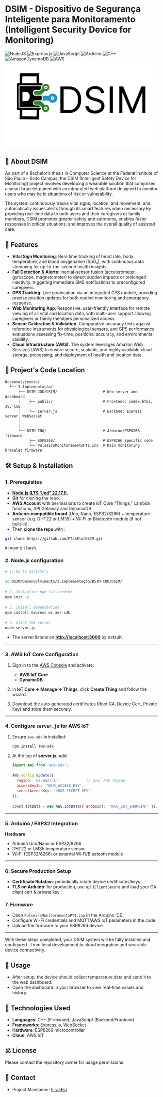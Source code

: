 # DSIM - Dispositivo de Segurança Inteligente para Monitoramento (Intelligent Security Device for Monitoring)
![NodeJS](https://img.shields.io/badge/node.js-6DA55F?style=for-the-badge&logo=node.js&logoColor=white) ![Express.js](https://img.shields.io/badge/express.js-%23404d59.svg?style=for-the-badge&logo=express&logoColor=%2361DAFB) ![JavaScript](https://img.shields.io/badge/javascript-%23323330.svg?style=for-the-badge&logo=javascript&logoColor=%23F7DF1E) ![Arduino](https://img.shields.io/badge/-Arduino-00979D?style=for-the-badge&logo=Arduino&logoColor=white) ![C++](https://img.shields.io/badge/c++-%2300599C.svg?style=for-the-badge&logo=c%2B%2B&logoColor=white) ![AmazonDynamoDB](https://img.shields.io/badge/Amazon%20DynamoDB-4053D6?style=for-the-badge&logo=Amazon%20DynamoDB&logoColor=white) ![AWS](https://img.shields.io/badge/AWS-%23FF9900.svg?style=for-the-badge&logo=amazon-aws&logoColor=white)
![ProjectLogo](https://github.com/FTakElu/DSIM/blob/6a314038459ba6172102d95c006211f7e44ce688/Desenvolvimento/3.Implementa%C3%A7%C3%A3o/DSIM-COD/DSIM/public/images/DSIM_logoExtensa.png?raw=true)
## 📌 About DSIM

As part of a Bachelor’s thesis in Computer Science at the Federal Institute of São Paulo – Salto Campus, the DSIM (Intelligent Safety Device for Monitoring) project involves developing a wearable solution that comprises a smart bracelet paired with an integrated web platform designed to monitor users who may be in situations of risk or vulnerability. 

The system continuously tracks vital signs, location, and movement, and automatically issues alerts through its smart features when necessary.By providing real-time data to both users and their caregivers or family members, DSIM promotes greater safety and autonomy, enables faster responses in critical situations, and improves the overall quality of assisted care.

## 🚀 Features

- **Vital Sign Monitoring**: Real-time tracking of heart rate, body temperature, and blood oxygenation (SpO₂), with continuous data streaming for up-to-the-second health insights.
- **Fall Detection & Alerts**: Inertial-sensor fusion (accelerometer, gyroscope, magnetometer) to detect sudden impacts or prolonged inactivity, triggering immediate SMS notifications to preconfigured caregivers.
- **GPS Tracking**: Live geolocation via an integrated GPS module, providing precise position updates for both routine monitoring and emergency response.
- **Web Monitoring App**: Responsive, user-friendly interface for remote viewing of all vital and location data, with multi-user support allowing caregivers or family members personalized access.
- **Sensor Calibration & Validation**: Comparative accuracy tests against reference instruments for physiological sensors, and GPS performance evaluations assessing fix-time, positional accuracy, and environmental stability.
- **Cloud Infrastructure (AWS)**: The system leverages Amazon Web Services (AWS) to ensure secure, scalable, and highly available cloud storage, processing, and deployment of health and location data.


## 📁 Project's Code Location

```
Desenvolvimento/
  └── 3.Implementação/
      ├── DSIM-COD/DSIM/                     # Web server and dashboard
      │    ├── public/                       # Frontend: index.html, JS, CSS
      │    └── server.js                     # Backend: Express server, WebSocket
      │
      │
      └── DSIM-INO/                          # Arduino/ESP8266 firmware
           ├── ESP8266/                      # ESP8266 specific code
           └── PulseiraMonitoramentoPT1.ino  # Main monitoring bracelet firmware
```

## 🛠️ Setup & Installation

### 1. Prerequisites

* [**Node.js (LTS “Jod” 22.17.1)**.](https://nodejs.org/en/blog/release/v22.17.1)
* **Git** for cloning the repo.
* **AWS Account** with permissions to create IoT Core “Things,” Lambda functions, API Gateway and DynamoDB.
* **Arduino-compatible board** (Uno, Nano, ESP32/8266) + temperature sensor (e.g. DHT22 or LM35) + Wi‑Fi or Bluetooth module (if not built‑in).
* Then **clone the repo** with :
```bash
git clone https://github.com/FTakElu/DSIM.git
```
in your git bash.

### 2. Node.js configuration

```bash
# 1. Go to directory

cd DSIM/Desenvolvimento/3.Implementação/DSIM-COD/DSIM/

# 2. Initialize npm (if needed)
npm init -y

# 3. Install dependencies
npm install express ws aws-sdk

# 4. Start the server
node server.js
```

* The server listens on **[http://localhost:3000](http://localhost:3000)** by default.

---

### 3. AWS IoT Core Configuration

1. Sign in to the [AWS Console](https://console.aws.amazon.com/) and activate:

   * **AWS IoT Core**
   * **DynamoDB**

2. In **IoT Core → Manage → Things**, click **Create Thing** and follow the wizard.

3. Download the auto‑generated certificates (Root CA, Device Cert, Private Key) and store them securely.

---

### 4. Configure `server.js` for AWS IoT

1. Ensure `aws-sdk` is installed:

   ```bash
   npm install aws‑sdk
   ```
2. At the top of **server.js**, add:

   ```js
   import AWS from 'aws‑sdk';

   AWS.config.update({
     region: 'us‑east‑1',            // your AWS region
     accessKeyId: 'YOUR_ACCESS_KEY',
     secretAccessKey: 'YOUR_SECRET_KEY'
   });

   const iotData = new AWS.IotData({ endpoint: 'YOUR_IOT_ENDPOINT' });
   ```

---

### 5. Arduino / ESP32 Integration

   **Hardware**

   * Arduino Uno/Nano or ESP32/8266
   * DHT22 or LM35 temperature sensor
   * Wi‑Fi (ESP32/8266) or external Wi‑Fi/Bluetooth module

---

### 6. Secure Production Setup

* **Certificate Rotation**: periodically rotate device certificates/keys.
* **TLS on Arduino**: for production, use `WiFiClientSecure` and load your CA, client cert & private key.

### 7. Firmware

- Open `PulseiraMonitoramentoPT1.ino` in the Arduino IDE.
- Configure Wi-Fi credentials and MQTT/AWS IoT parameters in the code.
- Upload the firmware to your ESP8266 device.

---

With these steps completed, your DSIM system will be fully installed and configured—from local development to cloud integration and wearable device connectivity.


## 🧪 Usage

- After setup, the device should collect temperature data and send it to the web dashboard.
- Open the dashboard in your browser to view real-time values and history.

## 🧩 Technologies Used

- **Languages**: C++ (Firmware), JavaScript (Backend/Frontend)
- **Frameworks**: Express.js, WebSocket
- **Hardware**: ESP8266 microcontroller
- **Cloud**: AWS IoT

## ⚖ License

Please contact the repository owner for usage permissions.

## 👤 Contact

- Project Maintainer: [FTakElu](https://github.com/FTakElu)